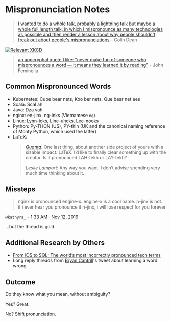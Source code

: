 # Mispronunciation Notes

> [I wanted to do a whole talk, probably a lightning talk but maybe a whole full length talk, in which I mispronounce as many technologies as possible and then render a lesson about why people shouldn't freak out about people's mispronunciations](https://twitter.com/colindean/status/1166122212367245312) - Colin Dean

[![Relevant XKCD](https://imgs.xkcd.com/comics/mispronouncing.png)](https://xkcd.com/148/)

> [an apocryphal quote I like: "never make fun of someone who mispronounces a word — it means they learned it by reading"](https://twitter.com/jxxf/status/1536408689384599557) - John Feminella

## Common Mispronounced Words

* Kubernetes: Cube bear nets, Koo ber nets, Que bear net ees
* Scala: Scal ah
* Java: Dza vah
* nginx: en-jinx, ng-inks (Vietnamese `ng`)
* Linux: Lynn-icks, Line-uhcks, Lee-nooks
* Python: Py-THON (US), PY-thin (UK and the canonical naming reference of Monty Python, which used the latter)
* LaTeX:
    > _[Quanta](https://www.quantamagazine.org/computing-expert-says-programmers-need-more-math-20220517/)_: One last thing, about another side project of yours with a sizable impact: LaTeX. I’d like to finally clear something up with the creator. Is it pronounced LAH-tekh or LAY-tekh?
    >
    > _Leslie Lamport_: Any way you want. I don’t advise spending very much time thinking about it.

## Missteps

> nginx is pronounced engine-x. engine-x is a cool name. n-jinx is not. if i ever hear you pronounce it n-jinx, i will lose respect for you forever

`@kathyra_` - [1:33 AM · Nov 12, 2019](https://twitter.com/kathyra_/status/1194141061108490240)

…but the thread is gold.

## Additional Research by Others

* [From iOS to SQL: The world’s most incorrectly pronounced tech terms](https://arstechnica.com/gadgets/2020/05/eye-oss-vs-eye-oh-ess-judging-the-fiercest-tech-pronunciation-debates/)
* Long reply threads from [Bryan Cantrill](https://twitter.com/bcantrill/status/1536394205622243328)'s tweet about learning a word wrong

## Outcome

Do they know what you mean, without ambiguity?

Yes? Great.

No? Shift pronunciation.
